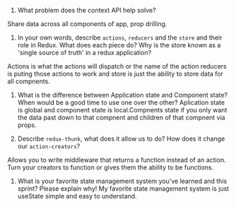 1. What problem does the context API help solve?

Share data across all components of app, prop drilling.

1. In your own words, describe `actions`, `reducers` and the `store` and their role in Redux. What does each piece do? Why is the store known as a 'single source of truth' in a redux application?

Actions is what the actions will dispatch or the name of the action reducers is puting those actions to work and store is just the ability to store data for all compnents.

1. What is the difference between Application state and Component state? When would be a good time to use one over the other?
Aplication state is global and component state is local.Compnents state if you only want the data past down to that compnent and children of that compnent via props.

1. Describe `redux-thunk`, what does it allow us to do? How does it change our `action-creators`?

Allows you to write middleware that returns a function instead of an action. Turn your creators to function or gives them the ability to be functions.

1. What is your favorite state management system you've learned and this sprint? Please explain why!
My favorite state management system is just useState simple and easy to understand.
